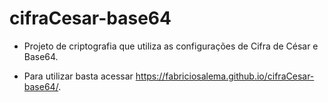 # cifraCesar-base64

* Projeto de criptografia que utiliza as configurações de Cifra de César e Base64.

* Para utilizar basta acessar https://fabriciosalema.github.io/cifraCesar-base64/.
